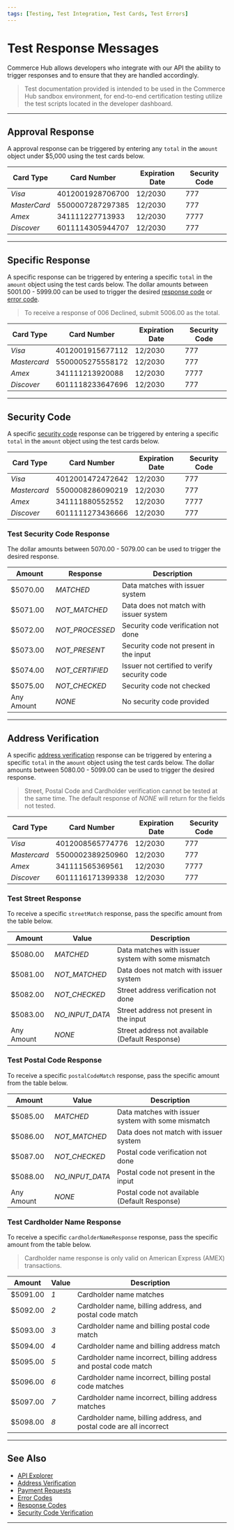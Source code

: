 ```yaml
---
tags: [Testing, Test Integration, Test Cards, Test Errors] 
---
```


# Test Response Messages

Commerce Hub allows developers who integrate with our API the ability to trigger responses and to ensure that they are handled accordingly.

<!-- theme: warning -->
> Test documentation provided is intended to be used in the Commerce Hub sandbox environment, for end-to-end certification testing utilize the test scripts located in the developer dashboard.

---

## Approval Response

A approval response can be triggered by entering any `total` in the `amount` object under $5,000 using the test cards below.

| Card Type | Card Number | Expiration Date | Security Code |
| ----- | ---- | ----------- | ------------ |
| *Visa* | 4012001928706700 | 12/2030 | 777 |
| *MasterCard* | 5500007287297385 | 12/2030 | 777 |
| *Amex* | 341111227713933 | 12/2030 | 7777 |
| *Discover* | 6011114305944707 | 12/2030 | 777 |

---

## Specific Response

A specific response can be triggered by entering a specific `total` in the `amount` object using the test cards below. The dollar amounts between 5001.00 - 5999.00 can be used to trigger the desired [response code](?path=docs/Resources/Guides/Response-Codes/Response-Code.md) or [error code](?path=docs/Resources/Guides/Response-Codes/Error-Code.md).

<!-- theme: example -->
>To receive a response of 006 Declined, submit 5006.00 as the total.

| Card Type | Card Number | Expiration Date | Security Code |
| ----- | ---- | ----------- | ------------ |
| *Visa* | 4012001915677112 | 12/2030 | 777 |
| *Mastercard* | 5500005275558172 | 12/2030 | 777 |
| *Amex* | 341111213920088 | 12/2030 | 7777 |
| *Discover* | 6011118233647696 | 12/2030 | 777 |

---

## Security Code

A specific [security code](?path=docs/Resources/Guides/Fraud/Security-Code.md) response can be triggered by entering a specific `total` in the `amount` object using the test cards below.

| Card Type | Card Number | Expiration Date | Security Code |
| ----- | ---- | ----------- | ------------ |
| *Visa* | 4012001472472642 | 12/2030 | 777 |
| *Mastercard* | 5500008286090219 | 12/2030 | 777 |
| *Amex* | 341111880552552 | 12/2030 | 7777 |
| *Discover* | 6011111273436666 | 12/2030 | 777 |

### Test Security Code Response

The dollar amounts between 5070.00 - 5079.00 can be used to trigger the desired response.

| Amount | Response | Description |
| ---- | ----------|-----|
| $5070.00 | *MATCHED* | Data matches with issuer system |
| $5071.00 | *NOT_MATCHED* | Data does not match with issuer system |
| $5072.00 | *NOT_PROCESSED* | Security code verification not done |
| $5073.00 | *NOT_PRESENT* | Security code not present in the input |
| $5074.00 | *NOT_CERTIFIED*| Issuer not certified to verify security code |
| $5075.00 | *NOT_CHECKED* | Security code not checked |
| Any Amount | *NONE* | No security code provided |

---

## Address Verification

A specific [address verification](?path=docs/Resources/Guides/Fraud/Address-Verification.md) response can be triggered by entering a specific `total` in the `amount` object using the test cards below. The dollar amounts between 5080.00 - 5099.00 can be used to trigger the desired response.

<!-- theme: example -->
> Street, Postal Code and Cardholder verification cannot be tested at the same time. The default response of *NONE* will return for the fields not tested.

| Card Type | Card Number | Expiration Date | Security Code |
| ----- | ---- | ----------- | ------------ |
|*Visa* | 4012008565774776 | 12/2030 | 777 |
|*Mastercard* | 5500002389250960 | 12/2030 | 777 |
| *Amex* | 341111565369561 | 12/2030 | 7777 |
| *Discover* | 6011116171399338 | 12/2030 | 777 |

### Test Street Response

To receive a specific `streetMatch` response, pass the specific amount from the table below.

| Amount | Value | Description |
| ----- | ---- | ------------|
| $5080.00 | *MATCHED* | Data matches with issuer system with some mismatch |
| $5081.00 | *NOT_MATCHED* | Data does not match with issuer system |
| $5082.00 |*NOT_CHECKED* | Street address verification not done |
| $5083.00 | *NO_INPUT_DATA* | Street address not present in the input |
| Any Amount | *NONE* | Street address not available (Default Response) |

### Test Postal Code Response

To receive a specific `postalCodeMatch` response, pass the specific amount from the table below.

| Amount | Value | Description |
| ----- | ---- | ------------|
| $5085.00 | *MATCHED* | Data matches with issuer system with some mismatch |
| $5086.00 | *NOT_MATCHED* | Data does not match with issuer system |
| $5087.00 | *NOT_CHECKED* | Postal code verification not done |
| $5088.00 | *NO_INPUT_DATA* | Postal code not present in the input |
| Any Amount | *NONE* | Postal code not available (Default Response) |

### Test Cardholder Name Response

To receive a specific `cardholderNameResponse` response, pass the specific amount from the table below.

<!-- theme: info -->
> Cardholder name response is only valid on American Express (AMEX) transactions.

| Amount | Value | Description |
| --- | ------- | ------- |
| $5091.00 | *1* | Cardholder name matches |
| $5092.00 | *2* | Cardholder name, billing address, and postal code match |
| $5093.00 | *3* | Cardholder name and billing postal code match |
| $5094.00 | *4* | Cardholder name and billing address match |
| $5095.00 | *5* | Cardholder name incorrect, billing address and postal code match |
| $5096.00 | *6* | Cardholder name incorrect, billing postal code matches |
| $5097.00 | *7* | Cardholder name incorrect, billing address matches |
| $5098.00 | *8* | Cardholder name, billing address, and postal code are all incorrect |

---

## See Also

- [API Explorer](../api/?type=post&path=/payments/v1/charges)
- [Address Verification](?path=docs/Resources/Guides/Fraud/Address-Verification.md)
- [Payment Requests](?path=docs/Resources/API-Documents/Payments/Payments.md)
- [Error Codes](?path=docs/Resources/Guides/Response-Codes/Error.md)
- [Response Codes](?path=docs/Resources/Guides/Response-Codes/Response-Codes.md)
- [Security Code Verification](?path=docs/Resources/Guides/Fraud/Security-Code.md)

---
